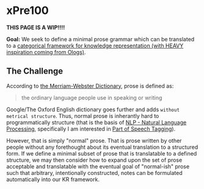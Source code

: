 # xPre100

**THIS PAGE IS A WIP!!!!**

**Goal:** We seek to define a minimal prose grammar which can be translated to a [categorical framework for knowledge representation (with HEAVY inspiration coming from Ologs)](https://math.mit.edu/~dspivak/informatics/olog.pdf).

## The Challenge

According to [the Merriam-Webster Dictionary](https://www.merriam-webster.com/dictionary/prose), prose is defined as:
> the ordinary language people use in speaking or writing

Google/The Oxford English dictionary goes further and adds `without metrical structure`. Thus, normal prose is inherantly hard to programmatically structure (that is the basis of [NLP - Natural Language Processing](https://en.wikipedia.org/wiki/Natural_language_processing), specifically I am interested in [Part of Speech Tagging](https://en.wikipedia.org/wiki/Part-of-speech_tagging)).

However, that is simply "normal" prose. That is prose written by other people without any forethought about its eventual translation to a structured form. If we define a minimal subset of prose that is translatable to a defined structure, we may then consider how to expand upon the set of prose acceptable and translatable with the eventual goal of "normal-ish" prose such that arbitrary, intentionally constructed, notes can be formulated automatically into our KR framework.

